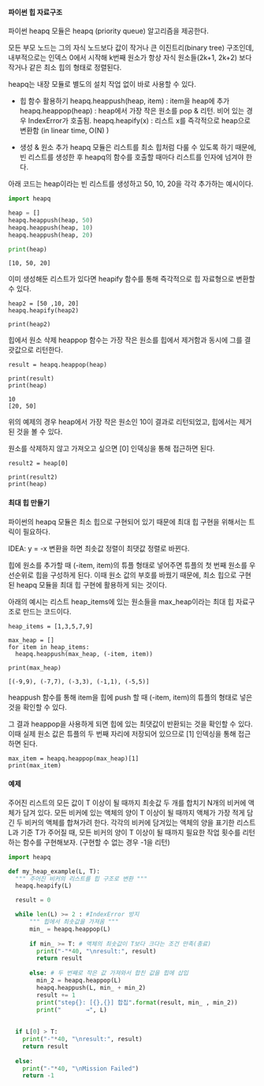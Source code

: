 
#### 파이썬 힙 자료구조

파이썬 heapq 모듈은 heapq (priority queue) 알고리즘을 제공한다.

모든 부모 노드는 그의 자식 노드보다 값이 작거나 큰 이진트리(binary tree) 구조인데, 내부적으로는 인덱스 0에서 시작해 k번째 원소가 항상 자식 원소들(2k+1, 2k+2) 보다 작거나 같은 최소 힙의 형태로 정렬된다.   

heapq는 내장 모듈로 별도의 설치 작업 없이 바로 사용할 수 있다.




- 힙 함수 활용하기
heapq.heappush(heap, item) : item을 heap에 추가
heapq.heappop(heap) : heap에서 가장 작은 원소를 pop & 리턴. 비어 있는 경우 IndexError가 호출됨. 
heapq.heapify(x) : 리스트 x를 즉각적으로 heap으로 변환함 (in linear time, O(N) )


-  생성 & 원소 추가
heapq 모듈은 리스트를 최소 힙처럼 다룰 수 있도록 하기 때문에, 빈 리스트를 생성한 후 heapq의 함수를 호출할 때마다 리스트를  인자에 넘겨야 한다.

아래 코드는 heap이라는 빈 리스트를 생성하고 50, 10, 20을 각각 추가하는 예시이다.


```python
import heapq

heap = []
heapq.heappush(heap, 50)
heapq.heappush(heap, 10)
heapq.heappush(heap, 20)

print(heap)
```

```
[10, 50, 20]
```


이미 생성해둔 리스트가 있다면 heapify 함수를 통해 즉각적으로 힙 자료형으로 변환할 수 있다.

```
heap2 = [50 ,10, 20]
heapq.heapify(heap2)

print(heap2)
```


힙에서 원소 삭제
heappop 함수는 가장 작은 원소를 힙에서 제거함과 동시에 그를 결괏값으로 리턴한다.

```
result = heapq.heappop(heap)

print(result)
print(heap)
```

```
10
[20, 50]
```


위의 예제의 경우 heap에서 가장 작은 원소인 10이 결과로 리턴되었고, 힙에서는 제거된 것을 볼 수 있다.

원소를 삭제하지 않고 가져오고 싶으면 [0] 인덱싱을 통해 접근하면 된다.


```
result2 = heap[0]

print(result2)
print(heap)
```



#### 최대 힙 만들기
파이썬의 heapq 모듈은 최소 힙으로 구현되어 있기 때문에 최대 힙 구현을 위해서는 트릭이 필요하다.

IDEA: y = -x 변환을 하면 최솟값 정렬이 최댓값 정렬로 바뀐다.

힙에 원소를 추가할 때 (-item, item)의 튜플 형태로 넣어주면 튜플의 첫 번째 원소를 우선순위로 힙을 구성하게 된다.  이때 원소 값의 부호를 바꿨기 때문에, 최소 힙으로 구현된 heapq 모듈을 최대 힙 구현에 활용하게 되는 것이다.

아래의 예시는 리스트 heap_items에 있는 원소들을 max_heap이라는 최대 힙 자료구조로 만드는 코드이다.


```
heap_items = [1,3,5,7,9]

max_heap = []
for item in heap_items:
  heapq.heappush(max_heap, (-item, item))

print(max_heap)
```

```
[(-9,9), (-7,7), (-3,3), (-1,1), (-5,5)]
```

heappush 함수를 통해 item을 힙에 push 할 때 (-item, item)의 튜플의 형태로 넣은 것을 확인할 수 있다.

 

그 결과 heappop을 사용하게 되면 힙에 있는 최댓값이 반환되는 것을 확인할 수 있다. 이때 실제 원소 값은 튜플의 두 번째 자리에 저장되어 있으므로 [1] 인덱싱을 통해 접근하면 된다. 


```
max_item = heapq.heappop(max_heap)[1]
print(max_item)

```



#### 예제

주어진 리스트의 모든 값이 T 이상이 될 때까지 최솟값 두 개를 합치기
N개의 비커에 액체가 담겨 있다. 모든 비커에 있는 액체의 양이 T 이상이 될 때까지 액체가 가장 적게 담긴 두 비커의 액체를 합쳐가려 한다. 각각의 비커에 담겨있는 액체의 양을 표기한 리스트 L과 기준 T가 주어질 때, 모든 비커의 양이 T 이상이 될 때까지 필요한 작업 횟수를 리턴하는 함수를 구현해보자. (구현할 수 없는 경우 -1을 리턴)



```Python
import heapq

def my_heap_example(L, T):
  """ 주어진 비커의 리스트를 힙 구조로 변환 """
  heapq.heapify(L) 

  result = 0

  while len(L) >= 2 : #IndexError 방지
      """ 힙에서 최솟값을 가져옴 """
      min_ = heapq.heappop(L) 
      
      if min_ >= T: # 액체의 최솟값이 T보다 크다는 조건 만족(종료)
        print("-"*40, "\nresult:", result)
        return result 
        
      else: # 두 번째로 작은 값 가져와서 합친 값을 힙에 삽입
        min_2 = heapq.heappop(L) 
        heapq.heappush(L, min_ + min_2)
        result += 1
        print("step{}: [{},{}] 합칩".format(result, min_ , min_2))
        print("       →", L)
  
  
  if L[0] > T:
    print("-"*40, "\nresult:", result)
    return result
    
  else:
    print("-"*40, "\nMission Failed")
    return -1
```